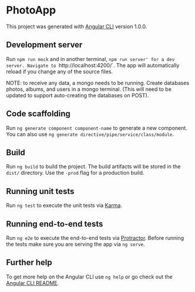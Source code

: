 # PhotoApp

This project was generated with [Angular CLI](https://github.com/angular/angular-cli) version 1.0.0.

## Development server

Run `npm run mock` and in another terminal, `npm run server' for a dev server. Navigate to `http://localhost:4200/`. The app will automatically reload if you change any of the source files.

NOTE: to receive any data, a mongo needs to be running. Create databases photos, albums, and users in a mongo terminal. (This will need to be updated to support auto-creating the databases on POST).

## Code scaffolding

Run `ng generate component component-name` to generate a new component. You can also use `ng generate directive/pipe/service/class/module`.

## Build

Run `ng build` to build the project. The build artifacts will be stored in the `dist/` directory. Use the `-prod` flag for a production build.

## Running unit tests

Run `ng test` to execute the unit tests via [Karma](https://karma-runner.github.io).

## Running end-to-end tests

Run `ng e2e` to execute the end-to-end tests via [Protractor](http://www.protractortest.org/).
Before running the tests make sure you are serving the app via `ng serve`.

## Further help

To get more help on the Angular CLI use `ng help` or go check out the [Angular CLI README](https://github.com/angular/angular-cli/blob/master/README.md).
